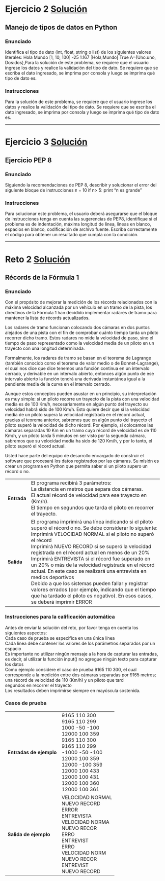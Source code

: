 # Ejercicio 2 [Solución](sol)
## Manejo de tipos de datos en Python
### Enunciado
Identifica el tipo de dato (int, float, string o list) de los siguientes valores literales: Hola Mundo [1, 10, 100] -25 1.167 [Hola,Mundo] True A={Uno:uno, Dos:dos},Para la solución de este problema, se requiere que el usuario ingrese los datos y realice la validación del tipo de dato. Se requiere que se escriba el dato ingresado, se imprima por consola y luego se imprima qué tipo de dato es.

### Instrucciones
Para la solución de este problema, se requiere que el usuario ingrese los datos y realice la validación del tipo de dato. Se requiere que se escriba el dato ingresado, se imprima por consola y luego se imprima qué tipo de dato es.
___
# Ejercicio 3 [Solución](sol)
## Ejercicio PEP 8
### Enunciado
Siguiendo la recomendaciones de PEP 8, describir y solucionar el error del siguiente bloque de instrucciones n = 10 if n> 5: print “n es grande”

### Instrucciones
Para solucionar este problema, el usuario deberá asegurarse que el bloque de instrucciones tenga en cuenta las sugerencias de PEP8, identifique si el problema es de indentación, máxima longitud de línea, líneas en blanco, espacios en blanco, codificación de archivo fuente. Escriba correctamente el código para obtener un resultado que cumpla con la condición.
___
# Reto 2 [Solución](sol)
## Récords de la Fórmula 1

### Enunciado

Con el propósito de mejorar la medición de los récords relacionados con la máxima velocidad alcanzada por un vehículo en un tramo de la pista, los directivos de la Fórmula 1 han decidido implementar radares de tramo para mantener la lista de récords actualizados.

Los radares de tramo funcionan colocando dos cámaras en dos puntos alejados de una pista con el fin de comprobar cuánto tiempo tarda un piloto recorrer dicho tramo. Estos radares no mide la velocidad de paso, sino el tiempo de paso representado como la velocidad media de un piloto en un trayecto con una longitud determinada.

Formalmente, los radares de tramo se basan en el teorema de Lagrange (también conocido como el teorema de valor medio o de Bonnet-Lagrange), el cual nos dice que dice tenemos una función continua en un intervalo cerrado, y derivable en un intervalo abierto, entonces algún punto de ese intervalo abierto la función tendrá una derivada instantánea igual a la pendiente media de la curva en el intervalo cerrado.

Aunque estos conceptos pueden asustar en un principio, su interpretación es muy simple: si un piloto recorre un trayecto de la pista con una velocidad media es de 100 Km/h, necesariamente en algún punto del trayecto su velocidad habrá sido de 100 Km/h. Esto quiere decir que si la velocidad media de un piloto supera la velocidad registrada en el récord actual, gracias al teorema anterior, sabremos que en algún punto del trayecto el piloto superó la velocidad de dicho récord. Por ejemplo, si colocamos las cámaras separadas 10 Km en un tramo cuyo récord de velocidad es de 110 Km/h, y un piloto tarda 5 minutos en ser visto por la segunda cámara, sabremos que su velocidad media ha sido de 120 Km/h, y por lo tanto, el piloto superó el récord actual.

Usted hace parte del equipo de desarrollo encargado de construir el software que procesará los datos registrados por las cámaras. Su misión es crear un programa en Python que permita saber si un piloto supero un récord o no.

| | |
| --- | --- |
| **Entrada** | El programa recibirá 3 parámetros: </br>La distancia en metros que separa dos cámaras.</br>El actual récord de velocidad para ese trayecto en (Km/h).</br>El tiempo en segundos que tarda el piloto en recorrer el trayecto.|
| **Salida** | El programa imprimirá una línea indicando si el piloto superó el récord o no. Se debe considerar lo siguiente: <br> Imprimirá VELOCIDAD NORMAL si el piloto no superó el récord <br> Imprimirá NUEVO RECORD si se superó la velocidad registrada en el récord actual en menos de un 20% <br> Imprimirá ENTREVISTA si el récord fue superado en un 20% o más de la velocidad registrada en el récord actual. En este caso se realizará una entrevista en medios deportivos <br> Debido a que los sistemas pueden fallar y registrar valores errados (por ejemplo, indicando que el tiempo que ha tardado el piloto es negativo). En esos casos, se deberá imprimir ERROR|

### Instrucciones para la calificación automática

Antes de enviar la solución del reto, por favor tenga en cuenta los siguientes aspectos: <br> Cada caso de prueba se especifica en una única línea <br> Cada línea debe contener los valores de los parámetros separados por un espacio <br> Es importante no utilizar ningún mensaje a la hora de capturar las entradas, es decir, al utilizar la función input() no agregue ningún texto para capturar los datos <br> Como ejemplo considere el caso de prueba 9165 110 300, el cual corresponde a la medición entre dos cámaras separadas por 9165 metros; una récord de velocidad de 110 (Km/h) y un piloto que tard <br> segundos en recorrer el trayecto <br> Los resultados deben imprimirse siempre en mayúscula sostenida.

### Casos de prueba

| | |
| --- | --- |
| **Entradas de ejemplo** | 9165 110 300 </br> 9165 110 299 </br> 1000 -50 -100 </br> 12000 100 359 <br> 9165 110 300 <br> 9165 110 299 <br> -1000 -50 -100 <br> 12000 100 359 <br> 12000 -100 359 <br> 12000 100 433 <br> 12000 100 431 <br> 12000 100 360 <br> 12000 100 361 |
| **Salida de ejemplo** | VELOCIDAD NORMAL </br> NUEVO RECORD </br> ERROR </br> ENTREVISTA <br> VELOCIDAD NORMA <br> NUEVO RECOR <br> ERRO <br> ENTREVIST <br> ERRO <br> VELOCIDAD NORM <br> NUEVO RECOR <br> ENTREVIST <br> NUEVO RECORD |
